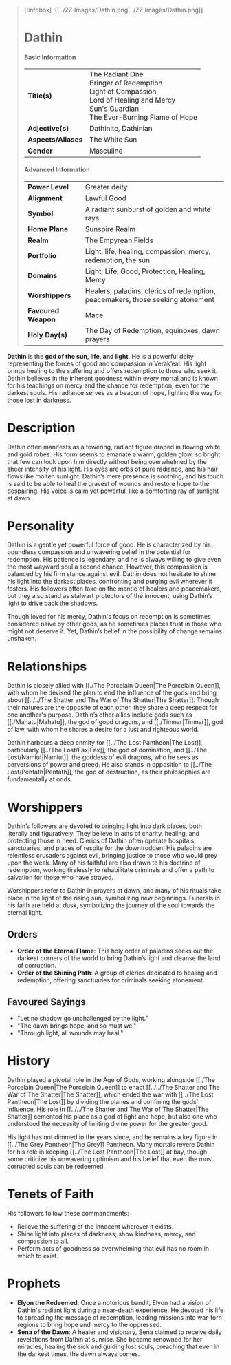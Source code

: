 > [!infobox]
> ![[../ZZ Images/Dathin.png|../ZZ Images/Dathin.png]]  
> # Dathin
> #### Basic Information
> |  |   |
> |---|---|
> | **Title(s)** | The Radiant One<br>Bringer of Redemption<br>Light of Compassion<br>Lord of Healing and Mercy<br>Sun's Guardian<br>The Ever-Burning Flame of Hope |
> | **Adjective(s)** | Dathinite, Dathinian |
> | **Aspects/Aliases** | The White Sun |
> | **Gender** | Masculine |
> 
> #### Advanced Information
> |  |  | 
> | --- | --- |
> | **Power Level** | Greater deity |
> | **Alignment** | Lawful Good |
> | **Symbol** | A radiant sunburst of golden and white rays |
> | **Home Plane** | Sunspire Realm |
> | **Realm** | The Empyrean Fields |
> | **Portfolio** | Light, life, healing, compassion, mercy, redemption, the sun |
> | **Domains** | Light, Life, Good, Protection, Healing, Mercy |
> | **Worshippers** | Healers, paladins, clerics of redemption, peacemakers, those seeking atonement |
> | **Favoured Weapon** | Mace |
> | **Holy Day(s)** | The Day of Redemption, equinoxes, dawn prayers |

**Dathin** is the **god of the sun, life, and light**. He is a powerful deity representing the forces of good and compassion in Verak’eal. His light brings healing to the suffering and offers redemption to those who seek it. Dathin believes in the inherent goodness within every mortal and is known for his teachings on mercy and the chance for redemption, even for the darkest souls. His radiance serves as a beacon of hope, lighting the way for those lost in darkness.

# Description
Dathin often manifests as a towering, radiant figure draped in flowing white and gold robes. His form seems to emanate a warm, golden glow, so bright that few can look upon him directly without being overwhelmed by the sheer intensity of his light. His eyes are orbs of pure radiance, and his hair flows like molten sunlight. Dathin’s mere presence is soothing, and his touch is said to be able to heal the gravest of wounds and restore hope to the despairing. His voice is calm yet powerful, like a comforting ray of sunlight at dawn.

# Personality
Dathin is a gentle yet powerful force of good. He is characterized by his boundless compassion and unwavering belief in the potential for redemption. His patience is legendary, and he is always willing to give even the most wayward soul a second chance. However, this compassion is balanced by his firm stance against evil. Dathin does not hesitate to shine his light into the darkest places, confronting and purging evil wherever it festers. His followers often take on the mantle of healers and peacemakers, but they also stand as stalwart protectors of the innocent, using Dathin’s light to drive back the shadows.

Though loved for his mercy, Dathin's focus on redemption is sometimes considered naive by other gods, as he sometimes places trust in those who might not deserve it. Yet, Dathin’s belief in the possibility of change remains unshaken.

# Relationships
Dathin is closely allied with [[./The Porcelain Queen|The Porcelain Queen]], with whom he devised the plan to end the influence of the gods and bring about [[../../The Shatter and The War of The Shatter|The Shatter]]. Though their natures are the opposite of each other, they share a deep respect for one another's purpose. Dathin’s other allies include gods such as [[./Mahatu|Mahatu]], the god of good dragons, and [[./Timnar|Timnar]], god of law, with whom he shares a desire for a just and righteous world.

Dathin harbours a deep enmity for [[../The Lost Pantheon|The Lost]], particularly [[../The Lost/Fax|Fax]], the god of domination, and [[../The Lost/Namiut|Namiut]], the goddess of evil dragons, who he sees as perversions of power and greed. He also stands in opposition to [[../The Lost/Pentath|Pentath]], the god of destruction, as their philosophies are fundamentally at odds.

# Worshippers
Dathin’s followers are devoted to bringing light into dark places, both literally and figuratively. They believe in acts of charity, healing, and protecting those in need. Clerics of Dathin often operate hospitals, sanctuaries, and places of respite for the downtrodden. His paladins are relentless crusaders against evil, bringing justice to those who would prey upon the weak. Many of his faithful are also drawn to his doctrine of redemption, working tirelessly to rehabilitate criminals and offer a path to salvation for those who have strayed.

Worshippers refer to Dathin in prayers at dawn, and many of his rituals take place in the light of the rising sun, symbolizing new beginnings. Funerals in his faith are held at dusk, symbolizing the journey of the soul towards the eternal light.

## Orders
- **Order of the Eternal Flame**: This holy order of paladins seeks out the darkest corners of the world to bring Dathin’s light and cleanse the land of corruption.
- **Order of the Shining Path**: A group of clerics dedicated to healing and redemption, offering sanctuaries for criminals seeking atonement.

## Favoured Sayings
- "Let no shadow go unchallenged by the light."
- "The dawn brings hope, and so must we."
- "Through light, all wounds may heal."

# History
Dathin played a pivotal role in the Age of Gods, working alongside [[./The Porcelain Queen|The Porcelain Queen]] to enact [[../../The Shatter and The War of The Shatter|The Shatter]], which ended the war with [[../The Lost Pantheon|The Lost]] by dividing the planes and confining the gods’ influence. His role in [[../../The Shatter and The War of The Shatter|The Shatter]] cemented his place as a god of light and hope, but also one who understood the necessity of limiting divine power for the greater good.

His light has not dimmed in the years since, and he remains a key figure in [[../The Grey Pantheon|The Grey]] Pantheon. Many mortals revere Dathin for his role in keeping [[../The Lost Pantheon|The Lost]] at bay, though some criticize his unwavering optimism and his belief that even the most corrupted souls can be redeemed.

# Tenets of Faith
His followers follow these commandments:
- Relieve the suffering of the innocent wherever it exists.
- Shine light into places of darkness; show kindness, mercy, and compassion to all.
- Perform acts of goodness so overwhelming that evil has no room in which to exist.

# Prophets
- **Elyon the Redeemed**: Once a notorious bandit, Elyon had a vision of Dathin's radiant light during a near-death experience. He devoted his life to spreading the message of redemption, leading missions into war-torn regions to bring hope and mercy to the oppressed.
- **Sena of the Dawn**: A healer and visionary, Sena claimed to receive daily revelations from Dathin at sunrise. She became renowned for her miracles, healing the sick and guiding lost souls, preaching that even in the darkest times, the dawn always comes.
